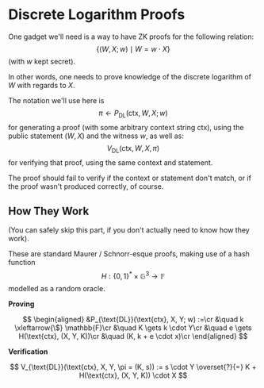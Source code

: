 # Discrete Logarithm Proofs

One gadget we'll need is a way to have ZK proofs for the following relation:
$$
\{(W, X; w) \mid W = w \cdot X\}
$$
(with $w$ kept secret).

In other words, one needs to prove knowledge of the discrete logarithm
of $W$ with regards to $X$.

The notation we'll use here is
$$
\pi \gets P_{\text{DL}}(\text{ctx}, W, X; w)
$$
for generating a proof (with some arbitrary context string $\text{ctx}$), using the public statement $(W, X)$ and the witness $w$,
as well as:
$$
V_{\text{DL}}(\text{ctx}, W, X, \pi)
$$
for verifying that proof, using the same context and statement.

The proof should fail to verify if the context or statement
don't match, or if the proof wasn't produced correctly, of course.

## How They Work

(You can safely skip this part, if you don't actually
need to know how they work).

These are standard Maurer / Schnorr-esque proofs, making use of
a hash function
$$
H : \{0, 1\}^* \times \mathbb{G}^3 \to \mathbb{F}
$$
modelled as a random oracle.

**Proving**

$$
\begin{aligned}
&P_{\text{DL}}(\text{ctx}, X, Y; w) :=\cr
&\quad k \xleftarrow{\$} \mathbb{F}\cr
&\quad K \gets k \cdot Y\cr
&\quad e \gets H(\text{ctx}, (X, Y, K))\cr
&\quad (K, k + e \cdot x)\cr
\end{aligned}
$$

**Verification**

$$
V_{\text{DL}}(\text{ctx}, X, Y, \pi = (K, s)) := s \cdot Y \overset{?}{=} K + H(\text{ctx}, (X, Y, K)) \cdot X
$$
